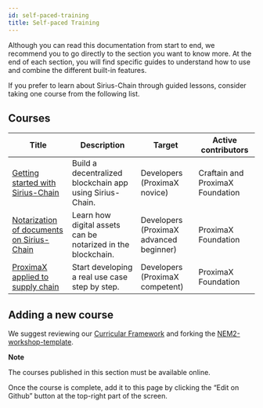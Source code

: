 ```yaml
---
id: self-paced-training
title: Self-paced Training
---
```

Although you can read this documentation from start to end, we recommend you to go directly to the section you want to know more. At the end of each section, you will find specific guides to understand how to use and combine the different built-in features.

If you prefer to learn about Sirius-Chain through guided lessons, consider taking one course from the following list.

## Courses

**Title** | **Description** | **Target** | **Active contributors**
----------|-----------------|------------|------------------------
[Getting started with Sirius-Chain](https://craftain.com/courses/getting-started-with-nem-catapult/) | Build a decentralized blockchain app using Sirius-Chain. | Developers (ProximaX novice) | Craftain and ProximaX Foundation
[Notarization of documents on Sirius-Chain](https://proximax-storage.github.io/nem2-workshop-document-notarization/)  | Learn how digital assets can be notarized in the blockchain. | Developers (ProximaX advanced beginner) | ProximaX Foundation
[ProximaX applied to supply chain](https://proximax-storage.github.io/nem2-workshop-nem-applied-to-supply-chain/) | Start developing a real use case step by step. | Developers (ProximaX competent) | ProximaX Foundation

## Adding a new course

We suggest reviewing our [Curricular Framework](https://proximax-storage.github.io/nem2-curricular-framework/) and forking the [NEM2-workshop-template](https://github.com/proximax-storage/nem2-workshop-template).

<div class="info">

**Note**

The courses published in this section must be available online.
</div>

Once the course is complete, add it to this page by clicking the “Edit on Github” button at the top-right part of the screen.
